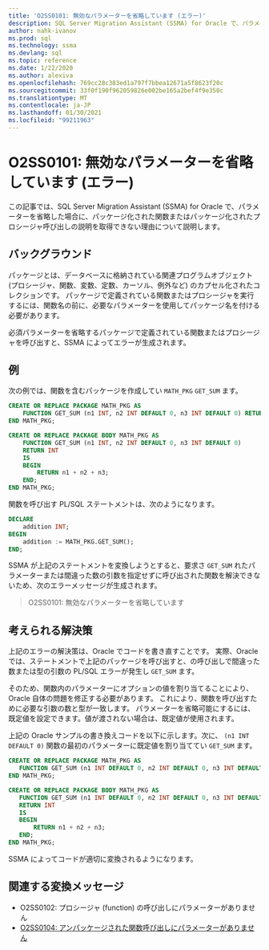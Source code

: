 ```yaml
---
title: 'O2SS0101: 無効なパラメーターを省略しています (エラー)'
description: SQL Server Migration Assistant (SSMA) for Oracle で、パラメーターを省略した場合に、パッケージ化された関数またはパッケージ化されたプロシージャ呼び出しの説明を取得できない理由について説明します。
author: nahk-ivanov
ms.prod: sql
ms.technology: ssma
ms.devlang: sql
ms.topic: reference
ms.date: 1/22/2020
ms.author: alexiva
ms.openlocfilehash: 769cc28c383ed1a797f7bbea12671a5f8623f20c
ms.sourcegitcommit: 33f0f190f962059826e002be165a2bef4f9e350c
ms.translationtype: MT
ms.contentlocale: ja-JP
ms.lasthandoff: 01/30/2021
ms.locfileid: "99211963"
---
```

# <a name="o2ss0101-invalid-parameter-omitting-error"></a>O2SS0101: 無効なパラメーターを省略しています (エラー)

この記事では、SQL Server Migration Assistant (SSMA) for Oracle で、パラメーターを省略した場合に、パッケージ化された関数またはパッケージ化されたプロシージャ呼び出しの説明を取得できない理由について説明します。

## <a name="background"></a>バックグラウンド

パッケージとは、データベースに格納されている関連プログラムオブジェクト (プロシージャ、関数、変数、定数、カーソル、例外など) のカプセル化されたコレクションです。 パッケージで定義されている関数またはプロシージャを実行するには、関数名の前に、必要なパラメーターを使用してパッケージ名を付ける必要があります。

必須パラメーターを省略するパッケージで定義されている関数またはプロシージャを呼び出すと、SSMA によってエラーが生成されます。

## <a name="example"></a>例

次の例では、関数を含むパッケージを作成してい `MATH_PKG` `GET_SUM` ます。

```sql
CREATE OR REPLACE PACKAGE MATH_PKG AS
    FUNCTION GET_SUM (n1 INT, n2 INT DEFAULT 0, n3 INT DEFAULT 0) RETURN INT;
END MATH_PKG;

CREATE OR REPLACE PACKAGE BODY MATH_PKG AS
    FUNCTION GET_SUM (n1 INT, n2 INT DEFAULT 0, n3 INT DEFAULT 0)
    RETURN INT
    IS
    BEGIN
        RETURN n1 + n2 + n3;
    END;
END MATH_PKG;
```

関数を呼び出す PL/SQL ステートメントは、次のようになります。

```sql
DECLARE
    addition INT;
BEGIN
    addition := MATH_PKG.GET_SUM();
END;
```

SSMA が上記のステートメントを変換しようとすると、要求さ `GET_SUM` れたパラメーターまたは間違った数の引数を指定せずに呼び出された関数を解決できないため、次のエラーメッセージが生成されます。

> O2SS0101: 無効なパラメーターを省略しています

## <a name="possible-remedies"></a>考えられる解決策

上記のエラーの解決策は、Oracle でコードを書き直すことです。 実際、Oracle では、ステートメントで上記のパッケージを呼び出すと、の呼び出しで間違った数または型の引数の PL/SQL エラーが発生し `GET_SUM` ます。

そのため、関数内のパラメーターにオプションの値を割り当てることにより、Oracle 自体の問題を修正する必要があります。 これにより、関数を呼び出すために必要な引数の数と型が一致します。 パラメーターを省略可能にするには、既定値を設定できます。値が渡されない場合は、既定値が使用されます。

上記の Oracle サンプルの書き換えコードを以下に示します。次に、 `(n1 INT DEFAULT 0)` 関数の最初のパラメーターに既定値を割り当ててい `GET_SUM` ます。

```sql
CREATE OR REPLACE PACKAGE MATH_PKG AS
   FUNCTION GET_SUM (n1 INT DEFAULT 0, n2 INT DEFAULT 0, n3 INT DEFAULT 0) RETURN INT;
END MATH_PKG;

CREATE OR REPLACE PACKAGE BODY MATH_PKG AS
   FUNCTION GET_SUM (n1 INT DEFAULT 0, n2 INT DEFAULT 0, n3 INT DEFAULT 0)
   RETURN INT
   IS
   BEGIN
       RETURN n1 + n2 + n3;
   END;
END MATH_PKG;
```

SSMA によってコードが適切に変換されるようになります。

## <a name="related-conversion-messages"></a>関連する変換メッセージ

* O2SS0102: プロシージャ (function) の呼び出しにパラメーターがありません
* [O2SS0104: アンパッケージされた関数呼び出しにパラメーターがありません](o2ss0104.md)

